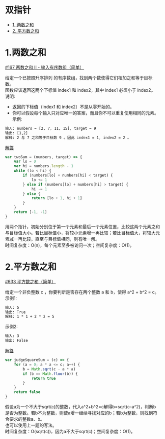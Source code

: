 # 双指针
* [1. 两数之和](#1两数之和)
* [2. 平方数之和](#2平方数之和)

# 1.两数之和
[#167 两数之和 II - 输入有序数组（简单）](https://leetcode-cn.com/problems/two-sum-ii-input-array-is-sorted/description/)

给定一个已按照升序排列 的有序数组，找到两个数使得它们相加之和等于目标数。  
函数应该返回这两个下标值 index1 和 index2，其中 index1 必须小于 index2。  
说明:  
* 返回的下标值（index1 和 index2）不是从零开始的。
* 你可以假设每个输入只对应唯一的答案，而且你不可以重复使用相同的元素。  
示例:
```html
输入: numbers = [2, 7, 11, 15], target = 9
输出: [1,2]
解释: 2 与 7 之和等于目标数 9 。因此 index1 = 1, index2 = 2 。
```

[解答](src/two-sum-ii-input-array-is-sorted.js)

```JavaScript
var twoSum = (numbers, target) => {
    var lo = 0
    var hi = numbers.length - 1
    while (lo < hi) {
        if (numbers[lo] + numbers[hi] < target) {
            lo += 1
        } else if (numbers[lo] + numbers[hi] > target) {
            hi -= 1
        } else {
            return [lo + 1, hi + 1]
        }
    }
    return [-1, -1]
}
```

用两个指针，初始分别位于第一个元素和最后一个元素位置，比较这两个元素之和与目标值大小。若比目标值小，将较小元素增一再比较；若比目标值大，将较大元素减一再比较。直至与目标值相同，则有唯一解。  
时间复杂度：O(n)，每个元素至多被访问一次；空间复杂度：O(1)。

# 2.平方数之和
[#633 平方数之和（简单）](https://leetcode-cn.com/problems/sum-of-square-numbers/description/)

给定一个非负整数 c ，你要判断是否存在两个整数 a 和 b，使得 a\^2 + b\^2 = c。  
示例1:
```html
输入: 5
输出: True
解释: 1 * 1 + 2 * 2 = 5
```
示例2:
```html
输入: 3
输出: False
```

[解答](src/sum-of-square-numbers.js)

```JavaScript
var judgeSquareSum = (c) => {
    for (a = 0; a * a <= c; a++) {
        b = Math.sqrt(c - a * a)
        if (b == Math.floor(b)) {
            return true
        }
    }
    return false
}
```

假设a为一个不大于sqrt(c)的整数，代入a^2+b^2=c解得b=sqrt(c-a^2)，判断b是否为整数。若b不为整数，则使a增一继续寻找对应的b；若b为整数，则找到符合要求的整数a、b。  
也可以使用上一题的写法。  
时间复杂度：O(sqrt(c))，因为a不大于sqrt(c)；空间复杂度：O(1)。
